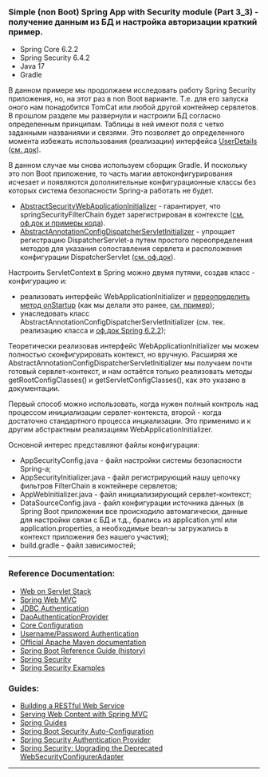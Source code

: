 ### Simple (non Boot) Spring App with Security module (Part 3_3)  - получение данным из БД и настройка авторизации краткий пример.

- Spring Core 6.2.2
- Spring Security 6.4.2
- Java 17
- Gradle

В данном примере мы продолжаем исследовать работу Spring Security приложения, но, на этот раз в non Boot варианте. 
Т.е. для его запуска оного нам понадобится TomCat или любой другой контейнер сервлетов. В прошлом разделе мы развернули 
и настроили БД согласно определенным принципам. Таблицы в ней имеют поля с четко заданными названиями и связями. Это 
позволяет до определенного момента избежать использования (реализации) интерфейса [UserDetails](https://docs.spring.io/spring-security/site/docs/current/api/org/springframework/security/core/userdetails/UserDetails.html) 
([см. док](https://docs.spring.io/spring-security/reference/servlet/authentication/passwords/user-details.html)).

В данном случае мы снова используем сборщик Gradle. И поскольку это non Boot приложение, то часть магии автоконфигурирования 
исчезает и появляются дополнительные конфигурационные классы без которых система безопасности Spring-a работать не будет.

- [AbstractSecurityWebApplicationInitializer](https://docs.spring.io/spring-security/site/docs/4.2.4.RELEASE/apidocs/org/springframework/security/web/context/AbstractSecurityWebApplicationInitializer.html) - гарантирует, что springSecurityFilterChain будет зарегистрирован в контексте ([см. оф.док и примеры кода](https://docs.spring.io/spring-security/site/docs/4.2.x/reference/html/jc.html#abstractsecuritywebapplicationinitializer)).
- [AbstractAnnotationConfigDispatcherServletInitializer](https://docs.spring.io/spring-framework/docs/current/javadoc-api/org/springframework/web/servlet/support/AbstractAnnotationConfigDispatcherServletInitializer.html) - упрощает регистрацию DispatcherServlet-a путем простого переопределения методов для указания сопоставления сервлета и расположения конфигурации DispatcherServlet ([см. оф.док](https://docs.spring.io/spring-framework/docs/3.2.x/spring-framework-reference/html/mvc.html#mvc-container-config)). 

Настроить ServletContext в Spring можно двумя путями, создав класс - конфигурацию и:
- реализовать интерфейс WebApplicationInitializer и [переопределить метод onStartup](https://docs.spring.io/spring-framework/reference/web/webmvc/mvc-servlet.html) (как мы делали это ранее, [см. пример](https://github.com/JcoderPaul/Evolution_app_development/blob/master/SpringAOPAndCo/src/main/java/me/oldboy/config/WebContextInitializer.java));
- унаследовать класс AbstractAnnotationConfigDispatcherServletInitializer (см. тек. реализацию класса и [оф.док Spring 6.2.2](https://docs.spring.io/spring-framework/reference/web/webmvc/mvc-servlet/container-config.html));

Теоретически реализовав интерфейс WebApplicationInitializer мы можем полностью сконфигурировать контекст, но вручную. 
Расширяя же AbstractAnnotationConfigDispatcherServletInitializer мы получаем почти готовый сервлет-контекст, и нам 
остаётся только реализовать методы getRootConfigClasses() и getServletConfigClasses(), как это указано в документации.

Первый способ можно использовать, когда нужен полный контроль над процессом инициализации сервлет-контекста, второй - когда 
достаточно стандартного процесса инциализации. Это применимо и к другим абстрактным реализациям WebApplicationInitializer.

Основной интерес представляют файлы конфигурации:
- AppSecurityConfig.java - файл настройки системы безопасности Spring-a;
- AppSecurityInitializer.java - файл регистрирующий нашу цепочку фильтров FilterChain в контейнере сервлетов;
- AppWebInitializer.java - файл инициализирующий сервлет-контекст;
- DataSourceConfig.java - файл конфигурации источника данных (в Spring Boot приложении все происходило автомагически, 
данные для настройки связи с БД и т.д., брались из application.yml или application.properties, а необходимые bean-ы 
загружались в контекст приложения без нашего участия);
- build.gradle - файл зависимостей;
________________________________________________________________________________________________________________________
### Reference Documentation:

* [Web on Servlet Stack](https://docs.spring.io/spring-framework/reference/web.html)
* [Spring Web MVC](https://docs.spring.io/spring-framework/reference/web/webmvc.html)
* [JDBC Authentication](https://docs.spring.io/spring-security/reference/servlet/authentication/passwords/jdbc.html#servlet-authentication-jdbc-datasource)
* [DaoAuthenticationProvider](https://docs.spring.io/spring-security/reference/servlet/authentication/passwords/dao-authentication-provider.html)
* [Core Configuration](https://docs.spring.io/spring-security/reference/servlet/oauth2/login/core.html)
* [Username/Password Authentication](https://docs.spring.io/spring-security/reference/servlet/authentication/passwords/index.html#publish-authentication-manager-bean)
* [Official Apache Maven documentation](https://maven.apache.org/guides/index.html)
* [Spring Boot Reference Guide (history)](https://docs.spring.io/spring-boot/docs/)
* [Spring Security](https://spring.io/projects/spring-security)
* [Spring Security Examples](https://spring.io/projects/spring-security#samples)

### Guides:

* [Building a RESTful Web Service](https://spring.io/guides/gs/rest-service/)
* [Serving Web Content with Spring MVC](https://spring.io/guides/gs/serving-web-content/)
* [Spring Guides](https://spring.io/guides)
* [Spring Boot Security Auto-Configuration](https://www.baeldung.com/spring-boot-security-autoconfiguration)
* [Spring Security Authentication Provider](https://www.baeldung.com/spring-security-authentication-provider)
* [Spring Security: Upgrading the Deprecated WebSecurityConfigurerAdapter](https://www.baeldung.com/spring-deprecated-websecurityconfigureradapter)
________________________________________________________________________________________________________________________